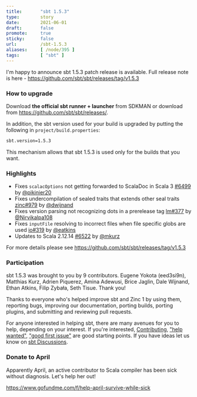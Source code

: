 ```yaml
---
title:       "sbt 1.5.3"
type:        story
date:        2021-06-01
draft:       false
promote:     true
sticky:      false
url:         /sbt-1.5.3
aliases:     [ /node/395 ]
tags:        [ "sbt" ]
---
```


  [6504]: https://github.com/sbt/sbt/pull/6504
  [6511]: https://github.com/sbt/sbt/pull/6511
  [6514]: https://github.com/sbt/sbt/pull/6514
  [6522]: https://github.com/sbt/sbt/pull/6522
  [6517]: https://github.com/sbt/sbt/pull/6517
  [6499]: https://github.com/sbt/sbt/pull/6499
  [6523]: https://github.com/sbt/sbt/pull/6523
  [5405]: https://github.com/sbt/sbt/issues/5405
  [io317]: https://github.com/sbt/io/pull/317
  [io319]: https://github.com/sbt/io/pull/319
  [lm377]: https://github.com/sbt/librarymanagement/pull/377
  [lm379]: https://github.com/sbt/librarymanagement/pull/379
  [zinc979]: https://github.com/sbt/zinc/pull/979
  [@eed3si9n]: https://github.com/eed3si9n
  [@Nirvikalpa108]: https://github.com/Nirvikalpa108
  [@adpi2]: https://github.com/adpi2
  [@bjaglin]: https://github.com/bjaglin
  [@mkurz]: https://github.com/mkurz
  [@pikinier20]: https://github.com/pikinier20
  [@eatkins]: https://github.com/eatkins
  [@dwijnand]: https://github.com/dwijnand
  [@SethTisue]: https://github.com/SethTisue

I'm happy to announce sbt 1.5.3 patch release is available. Full release note is here - https://github.com/sbt/sbt/releases/tag/v1.5.3

### How to upgrade

Download **the official sbt runner + launcher** from SDKMAN or download from <https://github.com/sbt/sbt/releases/>.

In addition, the sbt version used for your build is upgraded by putting the following in `project/build.properties`:

```bash
sbt.version=1.5.3
```

This mechanism allows that sbt 1.5.3 is used only for the builds that you want.

### Highlights

- Fixes `scalacOptions` not getting forwarded to ScalaDoc in Scala 3 [#6499][6499] by [@pikinier20][@pikinier20]
- Fixes undercompilation of sealed traits that extends other seal traits [zinc#979][zinc979] by [@dwijnand][@dwijnand]
- Fixes version parsing not recognizing dots in a prerelease tag [lm#377][lm377] by [@Nirvikalpa108][@Nirvikalpa108]
- Fixes `inputFile` resolving to incorrect files when file specific globs are used [io#319][io319] by [@eatkins][@eatkins]
- Updates to Scala 2.12.14 [#6522][6522] by [@mkurz][@mkurz]

For more details please see https://github.com/sbt/sbt/releases/tag/v1.5.3

### Participation

sbt 1.5.3 was brought to you by 9 contributors. Eugene Yokota (eed3si9n), Matthias Kurz, Adrien Piquerez, Amina Adewusi, Brice Jaglin, Dale Wijnand, Ethan Atkins, Filip Zybała, Seth Tisue. Thank you!

Thanks to everyone who's helped improve sbt and Zinc 1 by using them, reporting bugs, improving our documentation, porting builds, porting plugins, and submitting and reviewing pull requests.

For anyone interested in helping sbt, there are many avenues for you to help, depending on your interest. If you're interested, [Contributing](https://github.com/sbt/sbt/blob/develop/CONTRIBUTING.md), ["help wanted"](https://github.com/sbt/sbt/issues?q=is%3Aissue+is%3Aopen+label%3A%22help+wanted%22), ["good first issue"](https://github.com/sbt/sbt/issues?q=is%3Aissue+is%3Aopen+label%3A%22good+first+issue%22) are good starting points. If you have ideas let us know on [sbt Discussions](https://github.com/sbt/sbt/discussions).

### Donate to April

Apparently April, an active contributor to Scala compiler has been sick without diagnosis. Let's help her out!

https://www.gofundme.com/f/help-april-survive-while-sick

